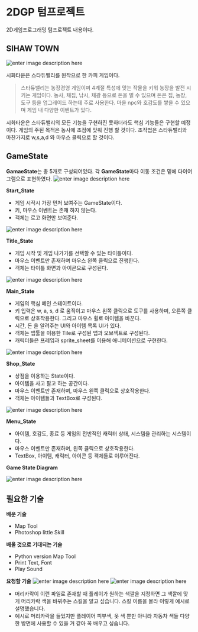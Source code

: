 ﻿# 2DGP 텀프로젝트

2D게임프로그래밍 텀프로젝트 내용이다.

## SIHAW TOWN
![enter image description here](https://i.esdrop.com/d/XTKNGpeIot.jpg)

시화타운은 스타듀밸리를 원작으로 한 카피 게임이다.
>스타듀밸리는 농장경영 게임이며 4계절 특성에 맞는 작물을 키워 농장을 발전 시키는 게임이다. 농사, 채집, 낚시, 채광 등으로 돈을 벌 수 있으며 돈은 집, 농장, 도구 등을 업그레이드 하는데 주로 사용한다. 마을 npc와 호감도를 쌓을 수 있으며 게임 내 다양한 이벤트가 있다.

시화타운은 스타듀밸리의 모든 기능을 구현하진 못하더라도 핵심 기능들은 구현할 예정이다. 게임의 주된 목적은 농사에 초점에 맞춰 진행 할 것이다. 조작법은 스타듀밸리와 마찬가지로 w,s,a,d 와 마우스 클릭으로 할 것이다.

## GameState
**GamaeState**는 총 5개로 구성되어있다.
각 **GameState**마다 이동 조건은 밑에 다이어그램으로 표현하였다.
![enter image description here](https://i.esdrop.com/d/AZTYUHU8Kp.jpg)

**Start_State**
- 게임 시작시 가장 먼저 보여주는 GameState이다.
- 키, 마우스 이벤트는 존재 하지 않는다.
- 객체는 로고 화면만 보여준다.

![enter image description here](https://i.esdrop.com/d/RD2MMuPjl5.jpg)

**Title_State**
- 게임 시작 및 게임 나가기를 선택할 수 있는 타이틀이다.
- 마우스 이벤트만 존재하며 마우스 왼쪽 클릭으로 진행한다.
- 객체는 타이틀 화면과 아이콘으로 구성된다.

![enter image description here](https://mblogthumb-phinf.pstatic.net/MjAxODA3MTZfMzEg/MDAxNTMxNzE5NjgwNDU1.hTAosRMRD48Piu20tVCIhQCVmVDQqKYtYObGH930ypEg.fUKvaX6RlbSEWsNVLcRUVU9QUJFr_HocLARLd8Tbcz8g.PNG.elancia_0/08.png?type=w800)

**Main_State**
- 게임의 핵심 메인 스테이트이다.
- 키 입력은 w, a, s, d 로 움직이고 마우스 왼쪽 클릭으로 도구를 사용하며, 오른쪽 클릭으로 상호작용한다. 그리고 마우스 휠로 아이템을 바꾼다.
- 시간, 돈 을 알려주는 UI와 아이템 목록 UI가 있다.
- 객체는 맵툴을 이용한 Tile로 구성된 맵과 오브젝트로 구성된다.
- 캐릭터들은 프레임과 sprite_sheet를 이용해 애니메이션으로 구현한다.

![enter image description here](https://postfiles.pstatic.net/MjAxODEwMzBfMTgy/MDAxNTQwODMzODA0NTY1.xfeNK24S0YWngGsdQ0dVLZIaG_ArgPlnJ245J6jiQisg.UCq8IpMkvzqsOshgYczpSqDTqezagpbA9yYD83JzBmgg.PNG.900pixel/image_6559740771540833773088.png?type=w773)

**Shop_State**
- 상점을 이용하는 State이다.
- 아이템을 사고 팔고 하는 공간이다.
- 마우스 이벤트만 존재하며, 마우스 왼쪽 클릭으로 상호작용한다.
- 객체는 아이템들과 TextBox로 구성된다.



![enter image description here](https://img1.daumcdn.net/thumb/R720x0.q80/?scode=mtistory2&fname=http://cfile27.uf.tistory.com/image/224E9E4858D638552E19B6)

**Menu_State**
- 아이템, 호감도, 종료 등 게임의 전반적인 캐릭터 상태, 시스템을 관리하는 시스템이다.
- 마우스 이벤트만 존재하며, 왼쪽 클릭으로 상호작용한다.
- TextBox, 아이템, 캐릭터, 아이콘 등 객체들로 이루어진다.

**Game State Diagram**

![enter image description here](https://i.esdrop.com/d/uJWwiSEPc0.png)

## 필요한 기술
**배운 기술**
- Map Tool
- Photoshop little Skill

**배울 것으로 기대되는 기술**
- Python version Map Tool
- Print Text, Font
- Play Sound

**요청할 기술**
![enter image description here](https://i.esdrop.com/d/o2au5X0yZQ.png)
![enter image description here](https://i.esdrop.com/d/zBMH6zuX0I.png)

- 머리카락이 이런 파일로 존재할 때 플레이가 원하는 색깔을 지정하면 그 색깔에 맞게 머리카락 색을 바꿔주는 스킬을 알고 싶습니다. 스킬 이름을 몰라 이렇게 예시로 설명했습니다.
- 예시로 머리카락을 들었지만 플레이어 피부색, 옷 색 뿐만 아니라 자동차 색들 다양한 방면에 사용할 수 있을 거 같아 꼭 배우고 싶습니다.
